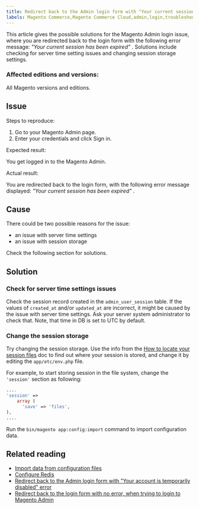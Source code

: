 ```yaml
---
title: Redirect back to the Admin login form with "Your current session has been expired" error
labels: Magento Commerce,Magento Commerce Cloud,admin,login,troubleshooting
---
```


This article gives the possible solutions for the Magento Admin login issue, where you are redirected back to the login form with the following error message: *"Your current session has been expired"* . Solutions include checking for server time setting issues and changing session storage settings.

### Affected editions and versions:

All Magento versions and editions.

## Issue

 <span class="wysiwyg-underline">Steps to reproduce:</span> 

1. Go to your Magento Admin page.
1. Enter your credentials and click Sign in.

 <span class="wysiwyg-underline">Expected result:</span> 

You get logged in to the Magento Admin.

 <span class="wysiwyg-underline">Actual result:</span> 

You are redirected back to the login form, with the following error message displayed: *"Your current session has been expired"* .

## Cause

There could be two possible reasons for the issue:

* an issue with server time settings
* an issue with session storage

Check the following section for solutions.

## Solution

### Check for server time settings issues

Check the session record created in the `admin_user_session` table. If the values of `created_at` and/or `updated_at` are incorrect, it might be caused by the issue with server time settings. Ask your server system administrator to check that. Note, that time in DB is set to UTC by default.

### Change the session storage

Try changing the session storage. Use the info from the [How to locate your session files](https://devdocs.magento.com/guides/v2.3/config-guide/sessions.html) doc to find out where your session is stored, and change it by editing the `app/etc/env.php` file.

For example, to start storing session in the file system, change the `'session'` section as following:

```php
....
'session' => 
    array (
      'save' => 'files',
),
....
```

Run the `bin/magento app:config:import` command to import configuration data.

 
## Related reading

* [Import data from configuration files](https://devdocs.magento.com/guides/v2.3/config-guide/cli/config-cli-subcommands-config-mgmt-import.html)
* [Configure Redis](https://devdocs.magento.com/guides/v2.3/config-guide/redis/config-redis.html)
* [Redirect back to the Admin login form with "Your account is temporarily disabled" error](https://support.magento.com/hc/en-us/articles/360028606831)
* [Redirect back to the login form with no error, when trying to login to Magento Admin](https://support.magento.com/hc/en-us/articles/360028606711)

